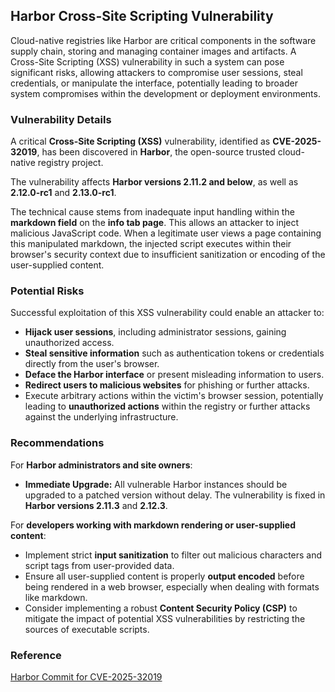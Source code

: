 ## Harbor Cross-Site Scripting Vulnerability

Cloud-native registries like Harbor are critical components in the software supply chain, storing and managing container images and artifacts. A Cross-Site Scripting (XSS) vulnerability in such a system can pose significant risks, allowing attackers to compromise user sessions, steal credentials, or manipulate the interface, potentially leading to broader system compromises within the development or deployment environments.

### Vulnerability Details

A critical **Cross-Site Scripting (XSS)** vulnerability, identified as **CVE-2025-32019**, has been discovered in **Harbor**, the open-source trusted cloud-native registry project.

The vulnerability affects **Harbor versions 2.11.2 and below**, as well as **2.12.0-rc1** and **2.13.0-rc1**.

The technical cause stems from inadequate input handling within the **markdown field** on the **info tab page**. This allows an attacker to inject malicious JavaScript code. When a legitimate user views a page containing this manipulated markdown, the injected script executes within their browser's security context due to insufficient sanitization or encoding of the user-supplied content.

### Potential Risks

Successful exploitation of this XSS vulnerability could enable an attacker to:

*   **Hijack user sessions**, including administrator sessions, gaining unauthorized access.
*   **Steal sensitive information** such as authentication tokens or credentials directly from the user's browser.
*   **Deface the Harbor interface** or present misleading information to users.
*   **Redirect users to malicious websites** for phishing or further attacks.
*   Execute arbitrary actions within the victim's browser session, potentially leading to **unauthorized actions** within the registry or further attacks against the underlying infrastructure.

### Recommendations

For **Harbor administrators and site owners**:

*   **Immediate Upgrade:** All vulnerable Harbor instances should be upgraded to a patched version without delay. The vulnerability is fixed in **Harbor versions 2.11.3** and **2.12.3**.

For **developers working with markdown rendering or user-supplied content**:

*   Implement strict **input sanitization** to filter out malicious characters and script tags from user-provided data.
*   Ensure all user-supplied content is properly **output encoded** before being rendered in a web browser, especially when dealing with formats like markdown.
*   Consider implementing a robust **Content Security Policy (CSP)** to mitigate the impact of potential XSS vulnerabilities by restricting the sources of executable scripts.

### Reference

[Harbor Commit for CVE-2025-32019](https://github.com/goharbor/harbor/commit/76c2c5f7cfd9edb356cbb373889a59cc3217a058)